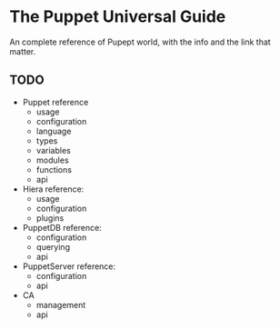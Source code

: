 # The Puppet Universal Guide

An complete reference of Pupept world, with the info and the link that matter.

## TODO 

- Puppet reference
  - usage
  - configuration
  - language
  - types
  - variables
  - modules
  - functions
  - api
- Hiera reference:
  - usage
  - configuration
  - plugins
- PuppetDB reference:
  - configuration
  - querying
  - api
- PuppetServer reference:
  - configuration
  - api
- CA
  - management
  - api

